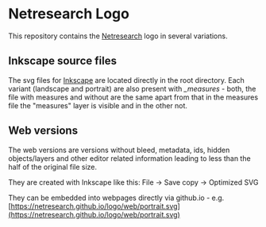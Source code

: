 # Netresearch Logo

This repository contains the [Netresearch](https://www.netresearch.de) logo in several variations.

## Inkscape source files

The svg files for [Inkscape](https://inkscape.org) are located directly in the root directory. Each variant (landscape and portrait) are also present with *_measures* - both, the file with measures and without are the same apart from that in the measures file the "measures" layer is visible and in the other not.

## Web versions

The web versions are versions without bleed, metadata, ids, hidden objects/layers and other editor related information leading to less than the half of the original file size.

They are created with Inkscape like this: File -> Save copy -> Optimized SVG

They can be embedded into webpages directly via github.io - e.g. [https://netresearch.github.io/logo/web/portrait.svg](https://netresearch.github.io/logo/web/portrait.svg)
